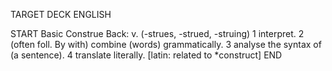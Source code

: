 TARGET DECK
ENGLISH

START
Basic
Construe
Back: v. (-strues, -strued, -struing) 1 interpret. 2 (often foll. By with) combine (words) grammatically. 3 analyse the syntax of (a sentence). 4 translate literally. [latin: related to *construct]
END
